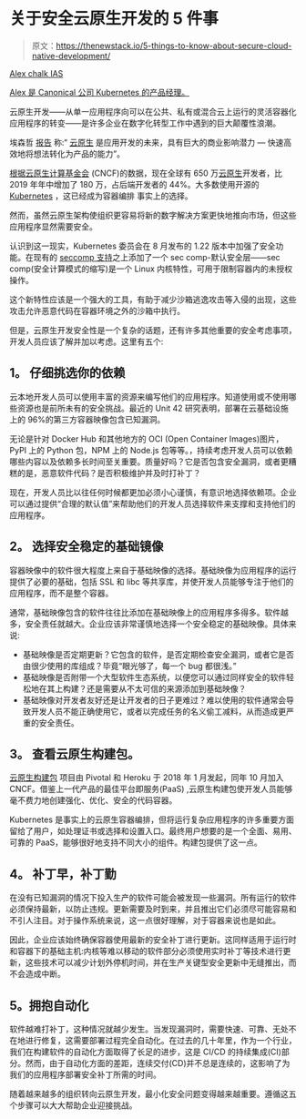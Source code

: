 # 关于安全云原生开发的 5 件事

> 原文：<https://thenewstack.io/5-things-to-know-about-secure-cloud-native-development/>

[](https://ubuntu.com/blog/author/achalkias)

[Alex chalk IAS](https://ubuntu.com/blog/author/achalkias)

[Alex 是 Canonical 公司 Kubernetes 的产品经理。](https://ubuntu.com/blog/author/achalkias)

[](https://ubuntu.com/blog/author/achalkias)[](https://ubuntu.com/blog/author/achalkias)

云原生开发——从单一应用程序向可以在公共、私有或混合云上运行的灵活容器化应用程序的转变——是许多企业在数字化转型工作中遇到的巨大颠覆性浪潮。

埃森哲 [报告](https://www.accenture.com/_acnmedia/PDF-90/Accenture-Cloud-Native-POV-Final.pdf) 称:“ [云原生](https://ubuntu.com/blog/what-is-cloud-native) 是应用开发的未来，具有巨大的商业影响潜力 — 快速高效地将想法转化为产品的能力”。

[根据](https://www.cncf.io/wp-content/uploads/2020/08/CNCF-The-State-of-Cloud-Native-Development_Q419.pdf)[云原生计算基金会](https://cncf.io/?utm_content=inline-mention) (CNCF)的数据，现在全球有 650 万[云原生](https://cncf.io/?utm_content=inline-mention)开发者，比 2019 年年中增加了 180 万，占后端开发者的 44%。大多数使用开源的 [Kubernetes](https://ubuntu.com/kubernetes/what-is-kubernetes?utm_source=google_ad&utm_medium=search&utm_content=what-is-kubernetes&utm_campaign=7014K000000mT2X&gclid=CjwKCAjwhaaKBhBcEiwA8acsHI_8hSNonQKnC2TNOhHDrh9w0aa4OTdL9DA5vUN8zryHh4lUj8Y1yhoChSUQAvD_BwE) ，这已经成为容器编排 事实上的选择。

然而，虽然云原生架构使组织更容易将新的数字解决方案更快地推向市场，但这些应用程序显然需要安全。

认识到这一现实，Kubernetes 委员会在 8 月发布的 1.22 版本中加强了安全功能。在现有的 [seccomp 支持](http://manpages.ubuntu.com/manpages/bionic/man2/seccomp.2.html)之上添加了一个 sec comp-默认安全层——sec comp(安全计算模式的缩写)是一个 Linux 内核特性，可用于限制容器内的未授权操作。

这个新特性应该是一个强大的工具，有助于减少沙箱逃逸攻击等入侵的出现，这些攻击允许恶意代码在容器环境之外的沙箱中执行。

但是，云原生开发安全性是一个复杂的话题，还有许多其他重要的安全考虑事项，开发人员应该了解并加以考虑。这里有五个:

## **1。** **仔细挑选你的依赖**

云本地开发人员可以使用丰富的资源来编写他们的应用程序。知道使用或不使用哪些资源也是前所未有的安全挑战。最近的 Unit 42 研究表明，部署在云基础设施上的 96%的第三方容器映像包含已知漏洞。

无论是针对 Docker Hub 和其他地方的 OCI (Open Container Images)图片，PyPI 上的 Python 包，NPM 上的 Node.js 包等等。，持续考虑开发人员可以依赖哪些内容以及依赖多长时间至关重要。质量好吗？它是否包含安全漏洞，或者更糟糕的是，恶意软件代码？是否积极维护并及时打补丁？

现在，开发人员比以往任何时候都更加必须小心谨慎，有意识地选择依赖项。企业可以通过提供“合理的默认值”来帮助他们的开发人员选择软件来支撑和支持他们的应用程序。

## **2。** **选择安全稳定的基础镜像**

容器映像中的软件很大程度上来自于基础映像的选择。基础映像为应用程序的运行提供了必要的基础，包括 SSL 和 libc 等共享库，并使开发人员能够专注于他们的应用程序，而不是整个容器。

通常，基础映像包含的软件往往比添加在基础映像上的应用程序多得多。软件越多，安全责任就越大。企业应该非常谨慎地选择一个安全稳定的基础映像。具体来说:

*   基础映像是否定期更新？它包含的软件，是否定期检查安全漏洞，或者它是否由很少使用的库组成？毕竟“眼光够了，每一个 bug 都很浅。” 
*   基础映像是否附带一个大型软件生态系统，以便您可以通过同样安全的软件轻松地在其上构建？还是需要从不太可信的来源添加到基础映像？ 
*   基础映像对开发者友好还是让开发者的日子更难过？难以使用的软件通常会导致开发人员不能正确使用它，或者以完成任务的名义偷工减料，从而造成更严重的安全责任。 

## **3。** **查看云原生构建包。**

[云原生构建包](https://buildpacks.io/) 项目由 Pivotal 和 Heroku 于 2018 年 1 月发起，同年 10 月加入 CNCF。借鉴上一代产品的最佳平台即服务(PaaS) ,云原生构建包使开发人员能够毫不费力地创建强化、优化、安全的代码容器。

Kubernetes 是事实上的云原生容器编排，但将运行复杂应用程序的许多重要方面留给了用户，如处理证书或选择和设置入口。最终用户想要的是一个全面、易用、可靠的 PaaS，能够很好地支持不同大小的组件。构建包提供了这一点。

## **4。** **补丁早，补丁勤**

在没有已知漏洞的情况下投入生产的软件可能会被发现一些漏洞。所有运行的软件必须保持最新，以防止违规。更新需要及时到来，并且推出它们必须尽可能容易和不引人注目。对于操作系统来说，这一点很好理解，对于容器来说也是如此。

因此，企业应该始终确保容器使用最新的安全补丁进行更新。这同样适用于运行时和容器下的基础主机:内核等难以移动的软件部分必须使用实时补丁等技术进行更新，这些技术可以减少计划外停机时间，并在生产关键型安全更新中无缝推出，而不会造成中断。

## **5。拥抱自动化**

软件越难打补丁，这种情况就越少发生。当发现漏洞时，需要快速、可靠、无处不在地进行修复，这需要部署过程完全自动化。在过去的几十年里，作为一个行业，我们在构建软件的自动化方面取得了长足的进步，这是 CI/CD 的持续集成(CI)部分。然而，由于自动化方面的差距，连续交付(CD)并不总是连续的，这影响了为我们的应用程序部署安全补丁所需的时间。

随着越来越多的组织转向云原生开发，最小化安全问题变得越来越重要。遵循这五个步骤可以大大帮助企业迎接挑战。

<svg xmlns:xlink="http://www.w3.org/1999/xlink" viewBox="0 0 68 31" version="1.1"><title>Group</title> <desc>Created with Sketch.</desc></svg>